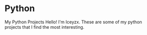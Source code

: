 # Python
My Python Projects
Hello! I'm Iceyzx. These are some of my python projects that I find the most interesting.
